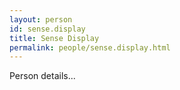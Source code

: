 ```yaml
---
layout: person
id: sense.display
title: Sense Display
permalink: people/sense.display.html
---
```


Person details...